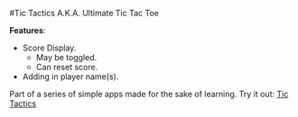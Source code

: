 #Tic Tactics A.K.A. Ultimate Tic Tac Toe

**Features**:
* Score Display.
  * May be toggled.
  * Can reset score.
* Adding in player name(s).

Part of a series of simple apps made for the sake of learning.
Try it out: [Tic Tactics](https://github.com/Javaliant/TicTactics/blob/master/Tic%20Tactics.exe?raw=true)